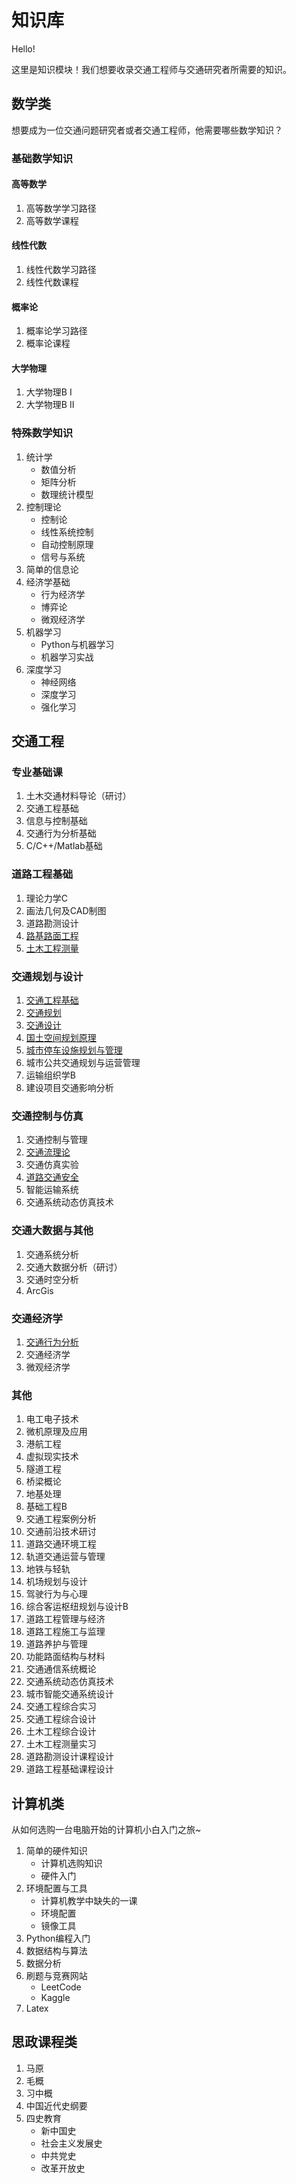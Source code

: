 # 知识库

Hello!

这里是知识模块！我们想要收录交通工程师与交通研究者所需要的知识。

## 数学类

想要成为一位交通问题研究者或者交通工程师，他需要哪些数学知识？

### 基础数学知识  

#### 高等数学  

1. 高等数学学习路径
2. 高等数学课程

#### 线性代数  

1. 线性代数学习路径
2. 线性代数课程

#### 概率论  

1. 概率论学习路径
2. 概率论课程

#### 大学物理

1. 大学物理B I
2. 大学物理B II

### 特殊数学知识

1. 统计学
   - 数值分析
   - 矩阵分析
   - 数理统计模型
2. 控制理论
   - 控制论
   - 线性系统控制
   - 自动控制原理
   - 信号与系统
3. 简单的信息论
4. 经济学基础
   - 行为经济学
   - 博弈论
   - 微观经济学
5. 机器学习
   - Python与机器学习
   - 机器学习实战
6. 深度学习
   - 神经网络
   - 深度学习
   - 强化学习

## 交通工程

### 专业基础课

1. 土木交通材料导论（研讨）
2. 交通工程基础
3. 信息与控制基础
4. 交通行为分析基础
5. C/C++/Matlab基础

### 道路工程基础

1. 理论力学C
2. 画法几何及CAD制图
3. 道路勘测设计
4. [路基路面工程](./KnowledgeContent/Traffic/路基路面工程.md)
5. [土木工程测量](./KnowledgeContent/Traffic/土木工程测量.md)

### 交通规划与设计

1. [交通工程基础](./KnowledgeContent/Traffic/交通工程基础.md)
2. [交通规划](./KnowledgeContent/Traffic/交通规划.md)
3. [交通设计](./KnowledgeContent/Traffic/交通设计.md)
4. [国土空间规划原理](./KnowledgeContent/Traffic/国土空间规划.md)
5. [城市停车设施规划与管理](./KnowledgeContent/Traffic/城市停车设施规划与管理.md)
6. 城市公共交通规划与运营管理
7. 运输组织学B
8. 建设项目交通影响分析

### 交通控制与仿真

1. 交通控制与管理
2. [交通流理论](./KnowledgeContent/Traffic/交通流理论.md)
3. 交通仿真实验
4. [道路交通安全](./KnowledgeContent/Traffic/道路交通安全.md)
5. 智能运输系统
6. 交通系统动态仿真技术

### 交通大数据与其他

1. 交通系统分析
2. 交通大数据分析（研讨）
3. 交通时空分析
4. ArcGis

### 交通经济学

1. [交通行为分析](./KnowledgeContent/Traffic/交通行为分析.md)
2. 交通经济学
3. 微观经济学

### 其他

1. 电工电子技术
2. 微机原理及应用
3. 港航工程
4. 虚拟现实技术
5. 隧道工程
6. 桥梁概论
7. 地基处理
8. 基础工程B
9. 交通工程案例分析
10. 交通前沿技术研讨
11. 道路交通环境工程
12. 轨道交通运营与管理
13. 地铁与轻轨
14. 机场规划与设计
15. 驾驶行为与心理
16. 综合客运枢纽规划与设计B
17. 道路工程管理与经济
18. 道路工程施工与监理
19. 道路养护与管理
20. 功能路面结构与材料
21. 交通通信系统概论
22. 交通系统动态仿真技术
23. 城市智能交通系统设计
24. 交通工程综合实习
25. 交通工程综合设计
26. 土木工程综合设计
27. 土木工程测量实习
28. 道路勘测设计课程设计
29. 道路工程基础课程设计

## 计算机类

从如何选购一台电脑开始的计算机小白入门之旅~

1. 简单的硬件知识
   - 计算机选购知识
   - 硬件入门
2. 环境配置与工具
   - 计算机教学中缺失的一课
   - 环境配置
   - 镜像工具
3. Python编程入门
4. 数据结构与算法
5. 数据分析
6. 刷题与竞赛网站
   - LeetCode
   - Kaggle
7. Latex

## 思政课程类

1. 马原
2. 毛概
3. 习中概
4. 中国近代史纲要
5. 四史教育
   - 新中国史
   - 社会主义发展史
   - 中共党史
   - 改革开放史
